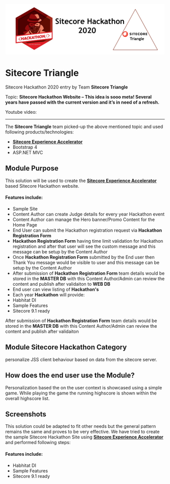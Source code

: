 
<img src="https://github.com/Sitecore-Hackathon/2020-Sitecore-Triangle/blob/master/documentation/Team-Sitecore%20Triangle.PNG" /><br />

# Sitecore Triangle

Sitecore Hackathon 2020 entry by Team **Sitecore Triangle**

Topic: **Sitecore Hackathon Website – This idea is sooo meta! Several years have passed with the current version and it’s in need of a refresh.**

Youtube video:

---

The **Sitecore Triangle** team picked-up the above mentioned topic and used following products/technologies:

* **[Sitecore Experience Accelerator](https://doc.sitecore.com/users/sxa/17/sitecore-experience-accelerator/en/introducing-sitecore-experience-accelerator.html)**
* Bootstrap 4
* ASP.NET MVC

## Module Purpose
This solution will be used to create the **[Sitecore Experience Accelerator](https://doc.sitecore.com/users/sxa/17/sitecore-experience-accelerator/en/introducing-sitecore-experience-accelerator.html)** based Sitecore Hackathon website.
#### Features include:
* Sample Site
* Content Author can create Judge details for every year Hackathon event
* Content Author can manage the Hero banner/Promo Content for the Home Page
* End User can submit the Hackathon registration request via **Hackathon Registration Form**
* **Hackathon Registration Form** having time limit validation for Hackathon registration and after that user will see the custom message and this message can be setup by the Content Author
* Once **Hackathon Registration Form** submitted by the End user then Thank You message would be visible to user and this message can be setup by the Content Author
* After submission of **Hackathon Registration Form** team details would be stored in the **MASTER DB** with this Content Author/Admin can review the content and publish after validaiton to **WEB DB**
* End user can view listing of **Hackathon's**
* Each year **Hackathon** will provide:
* Habhitat DI
* Sample Features
* Sitecore 9.1 ready

After submission of **Hackathon Registration Form** team details would be stored in the **MASTER DB** with this Content Author/Admin can review the content and publish after validaiton

## Module Sitecore Hackathon Category
personalize JSS client behaviour based on data from the sitecore server.

## How does the end user use the Module?
Personalization based the on the user context is showcased using a simple game. While playing the game the running highscore is shown within the overall highscore list.

## Screenshots
This solution could be adapted to fit other needs but the general pattern remains the same and proves to be very effective.
We have tried to create the sample Sitecore Hackathon Site using **[Sitecore Experience Accelerator](https://doc.sitecore.com/users/sxa/17/sitecore-experience-accelerator/en/introducing-sitecore-experience-accelerator.html)** and performed following steps:

#### Features include:

* Habhitat DI
* Sample Features
* Sitecore 9.1 ready

